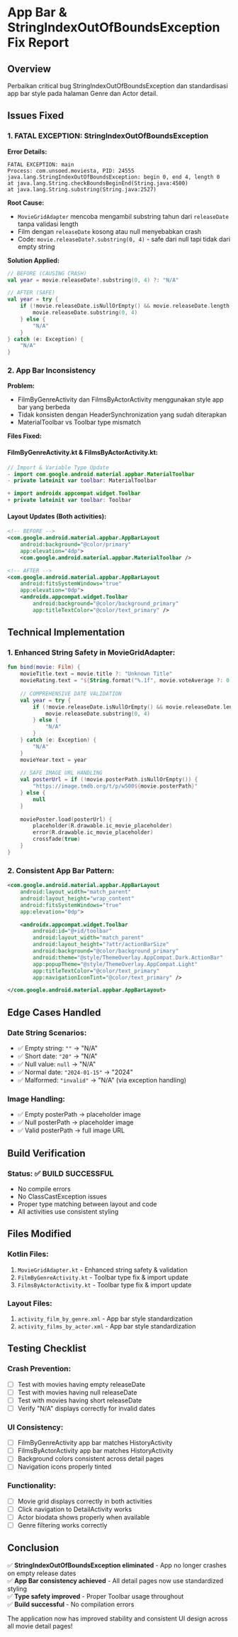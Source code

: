 # App Bar & StringIndexOutOfBoundsException Fix Report

## Overview
Perbaikan critical bug StringIndexOutOfBoundsException dan standardisasi app bar style pada halaman Genre dan Actor detail.

## Issues Fixed

### 1. FATAL EXCEPTION: StringIndexOutOfBoundsException

**Error Details:**
```
FATAL EXCEPTION: main
Process: com.unsoed.moviesta, PID: 24555
java.lang.StringIndexOutOfBoundsException: begin 0, end 4, length 0
at java.lang.String.checkBoundsBeginEnd(String.java:4500)
at java.lang.String.substring(String.java:2527)
```

**Root Cause:**
- `MovieGridAdapter` mencoba mengambil substring tahun dari `releaseDate` tanpa validasi length
- Film dengan `releaseDate` kosong atau null menyebabkan crash
- Code: `movie.releaseDate?.substring(0, 4)` - safe dari null tapi tidak dari empty string

**Solution Applied:**
```kotlin
// BEFORE (CAUSING CRASH)
val year = movie.releaseDate?.substring(0, 4) ?: "N/A"

// AFTER (SAFE)
val year = try {
    if (!movie.releaseDate.isNullOrEmpty() && movie.releaseDate.length >= 4) {
        movie.releaseDate.substring(0, 4)
    } else {
        "N/A"
    }
} catch (e: Exception) {
    "N/A"
}
```

### 2. App Bar Inconsistency

**Problem:**
- FilmByGenreActivity dan FilmsByActorActivity menggunakan style app bar yang berbeda
- Tidak konsisten dengan HeaderSynchronization yang sudah diterapkan
- MaterialToolbar vs Toolbar type mismatch

**Files Fixed:**

#### FilmByGenreActivity.kt & FilmsByActorActivity.kt:
```kotlin
// Import & Variable Type Update
- import com.google.android.material.appbar.MaterialToolbar
- private lateinit var toolbar: MaterialToolbar

+ import androidx.appcompat.widget.Toolbar
+ private lateinit var toolbar: Toolbar
```

#### Layout Updates (Both activities):
```xml
<!-- BEFORE -->
<com.google.android.material.appbar.AppBarLayout
    android:background="@color/primary"
    app:elevation="4dp">
    <com.google.android.material.appbar.MaterialToolbar />

<!-- AFTER -->
<com.google.android.material.appbar.AppBarLayout
    android:fitsSystemWindows="true"
    app:elevation="0dp">
    <androidx.appcompat.widget.Toolbar
        android:background="@color/background_primary"
        app:titleTextColor="@color/text_primary" />
```

## Technical Implementation

### 1. Enhanced String Safety in MovieGridAdapter:
```kotlin
fun bind(movie: Film) {
    movieTitle.text = movie.title ?: "Unknown Title"
    movieRating.text = "${String.format("%.1f", movie.voteAverage ?: 0.0)}"
    
    // COMPREHENSIVE DATE VALIDATION
    val year = try {
        if (!movie.releaseDate.isNullOrEmpty() && movie.releaseDate.length >= 4) {
            movie.releaseDate.substring(0, 4)
        } else {
            "N/A"
        }
    } catch (e: Exception) {
        "N/A"
    }
    movieYear.text = year
    
    // SAFE IMAGE URL HANDLING
    val posterUrl = if (!movie.posterPath.isNullOrEmpty()) {
        "https://image.tmdb.org/t/p/w500${movie.posterPath}"
    } else {
        null
    }
    
    moviePoster.load(posterUrl) {
        placeholder(R.drawable.ic_movie_placeholder)
        error(R.drawable.ic_movie_placeholder)
        crossfade(true)
    }
}
```

### 2. Consistent App Bar Pattern:
```xml
<com.google.android.material.appbar.AppBarLayout
    android:layout_width="match_parent"
    android:layout_height="wrap_content"
    android:fitsSystemWindows="true"
    app:elevation="0dp">

    <androidx.appcompat.widget.Toolbar
        android:id="@+id/toolbar"
        android:layout_width="match_parent"
        android:layout_height="?attr/actionBarSize"
        android:background="@color/background_primary"
        android:theme="@style/ThemeOverlay.AppCompat.Dark.ActionBar"
        app:popupTheme="@style/ThemeOverlay.AppCompat.Light"
        app:titleTextColor="@color/text_primary"
        app:navigationIconTint="@color/text_primary" />

</com.google.android.material.appbar.AppBarLayout>
```

## Edge Cases Handled

### Date String Scenarios:
- ✅ Empty string: `""` → "N/A"
- ✅ Short date: `"20"` → "N/A"  
- ✅ Null value: `null` → "N/A"
- ✅ Normal date: `"2024-01-15"` → "2024"
- ✅ Malformed: `"invalid"` → "N/A" (via exception handling)

### Image Handling:
- ✅ Empty posterPath → placeholder image
- ✅ Null posterPath → placeholder image
- ✅ Valid posterPath → full image URL

## Build Verification

### Status: ✅ BUILD SUCCESSFUL
- No compile errors
- No ClassCastException issues
- Proper type matching between layout and code
- All activities use consistent styling

## Files Modified

### Kotlin Files:
1. `MovieGridAdapter.kt` - Enhanced string safety & validation
2. `FilmByGenreActivity.kt` - Toolbar type fix & import update
3. `FilmsByActorActivity.kt` - Toolbar type fix & import update

### Layout Files:
1. `activity_film_by_genre.xml` - App bar style standardization
2. `activity_films_by_actor.xml` - App bar style standardization

## Testing Checklist

### Crash Prevention:
- [ ] Test with movies having empty releaseDate
- [ ] Test with movies having null releaseDate  
- [ ] Test with movies having short releaseDate
- [ ] Verify "N/A" displays correctly for invalid dates

### UI Consistency:
- [ ] FilmByGenreActivity app bar matches HistoryActivity
- [ ] FilmsByActorActivity app bar matches HistoryActivity
- [ ] Background colors consistent across detail pages
- [ ] Navigation icons properly tinted

### Functionality:
- [ ] Movie grid displays correctly in both activities
- [ ] Click navigation to DetailActivity works
- [ ] Actor biodata shows properly when available
- [ ] Genre filtering works correctly

## Conclusion

✅ **StringIndexOutOfBoundsException eliminated** - App no longer crashes on empty release dates  
✅ **App Bar consistency achieved** - All detail pages now use standardized styling  
✅ **Type safety improved** - Proper Toolbar usage throughout  
✅ **Build successful** - No compilation errors  

The application now has improved stability and consistent UI design across all movie detail pages!